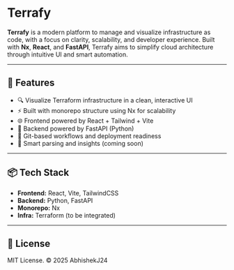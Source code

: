 # Terrafy

**Terrafy** is a modern platform to manage and visualize infrastructure as code, with a focus on clarity, scalability, and developer experience. Built with **Nx**, **React**, and **FastAPI**, Terrafy aims to simplify cloud architecture through intuitive UI and smart automation.

---

## 🚀 Features

- 🔍 Visualize Terraform infrastructure in a clean, interactive UI
- ⚡ Built with monorepo structure using Nx for scalability
- 🌐 Frontend powered by React + Tailwind + Vite
- 🔧 Backend powered by FastAPI (Python)
- 🔁 Git-based workflows and deployment readiness
- 🧠 Smart parsing and insights (coming soon)

---

## 📦 Tech Stack

- **Frontend:** React, Vite, TailwindCSS
- **Backend:** Python, FastAPI
- **Monorepo:** Nx
- **Infra:** Terraform (to be integrated)

---

## 📄 License

MIT License. © 2025 AbhishekJ24
